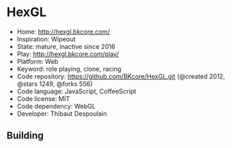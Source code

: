 # HexGL

- Home: http://hexgl.bkcore.com/
- Inspiration: Wipeout
- State: mature, inactive since 2016
- Play: http://hexgl.bkcore.com/play/
- Platform: Web
- Keyword: role playing, clone, racing
- Code repository: https://github.com/BKcore/HexGL.git (@created 2012, @stars 1249, @forks 556)
- Code language: JavaScript, CoffeeScript
- Code license: MIT
- Code dependency: WebGL
- Developer: Thibaut Despoulain

## Building
